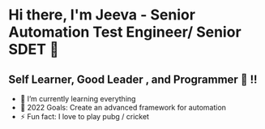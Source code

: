 # Hi there, I'm Jeeva - Senior Automation Test Engineer/ Senior SDET 👋 



## Self Learner, Good Leader , and Programmer 👋 !!

- 🌱 I’m currently learning everything 
- 🥅 2022 Goals: Create an advanced framework for automation 
- ⚡ Fun fact: I love to play pubg / cricket
